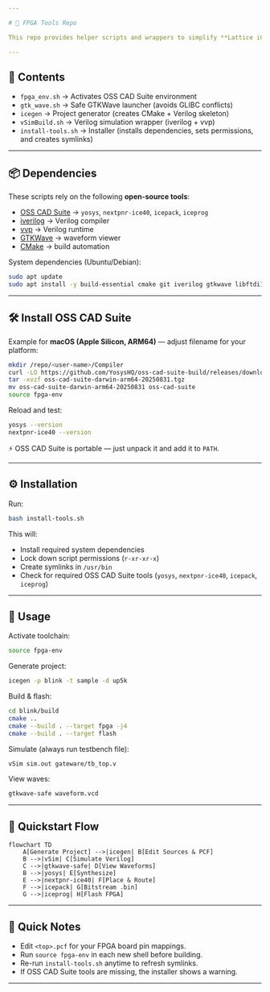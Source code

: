```yaml
---

# 🧊 FPGA Tools Repo

This repo provides helper scripts and wrappers to simplify **Lattice iCE40 FPGA** development using the **OSS CAD Suite** toolchain and **CMake**.

---
```


## 📂 Contents

* `fpga_env.sh` → Activates OSS CAD Suite environment
* `gtk_wave.sh` → Safe GTKWave launcher (avoids GLIBC conflicts)
* `icegen` → Project generator (creates CMake + Verilog skeleton)
* `vSimBuild.sh` → Verilog simulation wrapper (iverilog + vvp)
* `install-tools.sh` → Installer (installs dependencies, sets permissions, and creates symlinks)

---

## 📦 Dependencies

These scripts rely on the following **open-source tools**:

* [OSS CAD Suite](https://github.com/YosysHQ/oss-cad-suite-build) → `yosys`, `nextpnr-ice40`, `icepack`, `iceprog`
* [iverilog](http://iverilog.icarus.com/) → Verilog compiler
* [vvp](http://iverilog.icarus.com/) → Verilog runtime
* [GTKWave](http://gtkwave.sourceforge.net/) → waveform viewer
* [CMake](https://cmake.org/) → build automation

System dependencies (Ubuntu/Debian):

```bash
sudo apt update
sudo apt install -y build-essential cmake git iverilog gtkwave libftdi1-2 libusb-1.0-0
```

---

## 🛠 Install OSS CAD Suite

Example for **macOS (Apple Silicon, ARM64)** — adjust filename for your platform:

```bash
mkdir /repo/<user-name>/Compiler
curl -LO https://github.com/YosysHQ/oss-cad-suite-build/releases/download/2025-08-31/oss-cad-suite-darwin-arm64-20250831.tgz
tar -xvzf oss-cad-suite-darwin-arm64-20250831.tgz
mv oss-cad-suite-darwin-arm64-20250831 oss-cad-suite
source fpga-env
```

Reload and test:

```bash
yosys --version
nextpnr-ice40 --version
```

⚡ OSS CAD Suite is portable — just unpack it and add it to `PATH`.

---

## ⚙️ Installation

Run:

```bash
bash install-tools.sh
```

This will:

* Install required system dependencies
* Lock down script permissions (`r-xr-xr-x`)
* Create symlinks in `/usr/bin`
* Check for required OSS CAD Suite tools (`yosys`, `nextpnr-ice40`, `icepack`, `iceprog`)

---

## 🚀 Usage

Activate toolchain:

```bash
source fpga-env
```

Generate project:

```bash
icegen -p blink -t sample -d up5k
```

Build & flash:

```bash
cd blink/build
cmake ..
cmake --build . --target fpga -j4
cmake --build . --target flash
```

Simulate (always run testbench file):

```bash
vSim sim.out gateware/tb_top.v
```

View waves:

```bash
gtkwave-safe waveform.vcd
```

---

## 🔄 Quickstart Flow

```mermaid
flowchart TD
    A[Generate Project] -->|icegen| B[Edit Sources & PCF]
    B -->|vSim| C[Simulate Verilog]
    C -->|gtkwave-safe| D[View Waveforms]
    B -->|yosys| E[Synthesize]
    E -->|nextpnr-ice40| F[Place & Route]
    F -->|icepack| G[Bitstream .bin]
    G -->|iceprog| H[Flash FPGA]
```

---

## 📝 Quick Notes

* Edit `<top>.pcf` for your FPGA board pin mappings.
* Run `source fpga-env` in each new shell before building.
* Re-run `install-tools.sh` anytime to refresh symlinks.
* If OSS CAD Suite tools are missing, the installer shows a warning.

---

